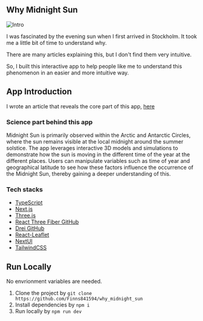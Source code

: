 ## Why Midnight Sun

![Intro](./public/whyMidnightSun.gif)

I was fascinated by the evening sun when I first arrived in Stockholm. It took me a little bit of time to understand why.

There are many articles explaining this, but I don't find them very intuitive.

So, I built this interactive app to help people like me to understand this phenomenon in an easier and more intuitive way.

## App Introduction

I wrote an article that reveals the core part of this app, [here](https://feng-y.notion.site/Why-Midnight-Sun-Dev-Notes-f6bfb29cc9af46a4b9dac9f4f5441e87?pvs=4)

### Science part behind this app

Midnight Sun is primarily observed within the Arctic and Antarctic Circles, where the sun remains visible at the local midnight around the summer solstice. The app leverages interactive 3D models and simulations to demonstrate how the sun is moving in the different time of the year at the different places. Users can manipulate variables such as time of year and geographical latitude to see how these factors influence the occurrence of the Midnight Sun, thereby gaining a deeper understanding of this.

### Tech stacks

- [TypeScript](https://www.typescriptlang.org)
- [Next.js](https://nextjs.org)
- [Three.js](https://threejs.org)
- [React Three Fiber GitHub](https://github.com/pmndrs/react-three-fiber)
- [Drei GitHub](https://github.com/pmndrs/drei)
- [React-Leaflet](https://react-leaflet.js.org)
- [NextUI](https://nextui.org)
- [TailwindCSS](https://tailwindcss.com)

## Run Locally

No envrionment variables are needed.

1. Clone the project by `git clone https://github.com/Finns841594/why_midnight_sun`
2. Install dependencies by `npm i`
3. Run locally by `npm run dev`
